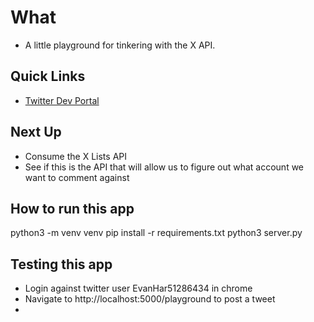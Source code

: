 # What
- A little playground for tinkering with the X API.

## Quick Links
- [Twitter Dev Portal](https://developer.twitter.com/en/portal/dashboard)

## Next Up
- Consume the X Lists API
- See if this is the API that will allow us to figure out what account we want to comment against

## How to run this app
python3 -m venv venv
pip install -r requirements.txt
python3 server.py

## Testing this app
- Login against twitter user EvanHar51286434 in chrome
- Navigate to http://localhost:5000/playground to post a tweet
- 